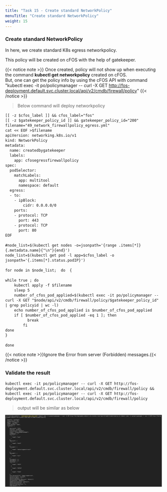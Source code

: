 ```yaml
---
title: "Task 15 - Create standard NetworkPolicy"
menuTitle: "Create standard NetworkPolicy"
weight: 15
---
```


### Create standard NetworkPolicy

In here, we create standard K8s egress networkpolicy.  

This policy will be created on cFOS with the help of gatekeeper.  

{{< notice note >}} Once created, policy will not show up when executing the command **kubectl get networkpolicy** created on cFOS.<br>But, one can get the policy info by using the cFOS API with command "kubectl exec -it po/policymanager -- curl -X GET http://fos-deployment.default.svc.cluster.local/api/v2/cmdb/firewall/policy"
{{< /notice >}}

> Below command will deploy networkpolicy

```
[[ -z $cfos_label ]] && cfos_label="fos"
[[ -z $gatekeeper_policy_id ]] && gatekeeper_policy_id="200"
filename="49_network_firewallpolicy_egress.yml"
cat << EOF >$filename
apiVersion: networking.k8s.io/v1
kind: NetworkPolicy
metadata:
  name: createdbygatekeeper
  labels:
    app: cfosegressfirewallpolicy
spec:
  podSelector:
    matchLabels:
      app: multitool
      namespace: default
  egress:
  - to:
    - ipBlock:
        cidr: 0.0.0.0/0
    ports:
    - protocol: TCP
      port: 443
    - protocol: TCP
      port: 80
EOF

#node_list=$(kubectl get nodes -o=jsonpath='{range .items[*]}{.metadata.name}{"\n"}{end}')
node_list=$(kubectl get pod -l app=$cfos_label -o jsonpath='{.items[*].status.podIP}')

for node in $node_list;  do  {

while true ; do 
	kubectl apply -f $filename
	sleep 5
	number_of_cfos_pod_applied=$(kubectl exec -it po/policymanager -- curl -X GET "$node/api/v2/cmdb/firewall/policy/$gatekeeper_policy_id" | grep policyid | wc -l)
	echo number_of_cfos_pod_applied is $number_of_cfos_pod_applied
	if [ $number_of_cfos_pod_applied -eq 1 ]; then
          break
        fi
done
}

done
```

{{< notice note >}}Ignore the Error from server (Forbidden) messages.{{< /notice >}}

### Validate the result

```
kubectl exec -it po/policymanager -- curl -X GET http://fos-deployment.default.svc.cluster.local/api/v2/cmdb/firewall/policy && kubectl exec -it po/policymanager -- curl -X GET http://fos-deployment.default.svc.cluster.local/api/v2/cmdb/firewall/policy
```

> output will be similar as below

![envOutput](networkpolicy.png)
